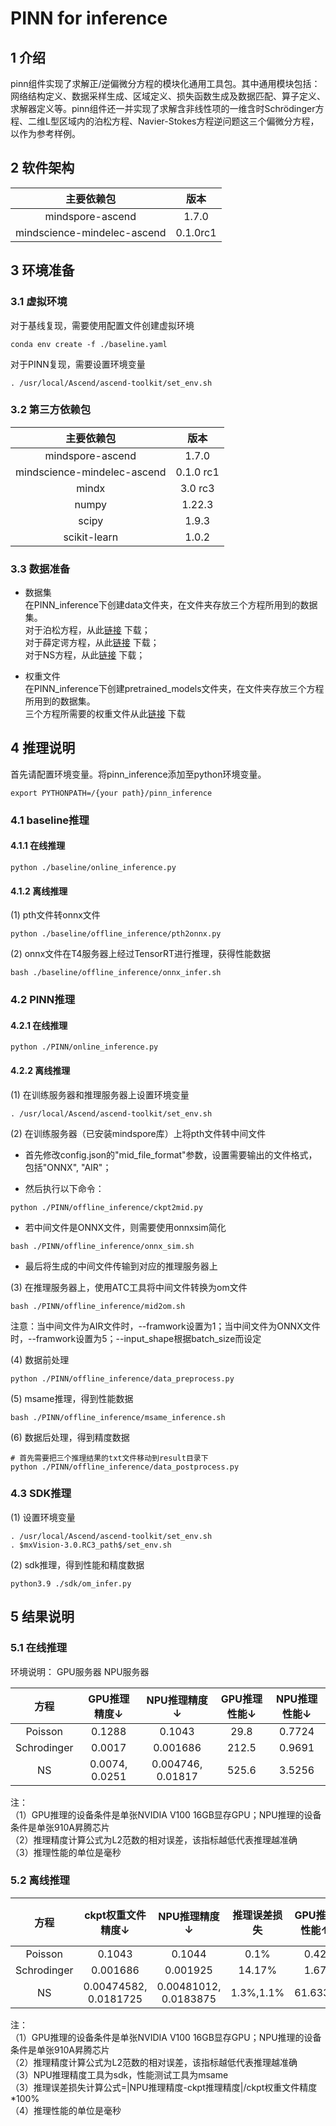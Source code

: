 # PINN for inference

## 1 介绍
pinn组件实现了求解正/逆偏微分方程的模块化通用工具包。其中通用模块包括：网络结构定义、数据采样生成、区域定义、损失函数生成及数据匹配、算子定义、求解器定义等。pinn组件还一并实现了求解含非线性项的一维含时Schrödinger方程、二维L型区域内的泊松方程、Navier-Stokes方程逆问题这三个偏微分方程，以作为参考样例。

## 2 软件架构
| 主要依赖包                    | 版本              |
|--------------------------|-----------------
| <center>mindspore-ascend | <center>1.7.0   |
| <center>mindscience-mindelec-ascend       | <center>0.1.0rc1  |



## 3 环境准备

### 3.1 虚拟环境
对于基线复现，需要使用配置文件创建虚拟环境
```
conda env create -f ./baseline.yaml
```
对于PINN复现，需要设置环境变量
```
. /usr/local/Ascend/ascend-toolkit/set_env.sh
```
### 3.2 第三方依赖包
| 主要依赖包                               | 版本                |
|-------------------------------------|-------------------
| <center>mindspore-ascend            | <center>1.7.0     |
| <center>mindscience-mindelec-ascend | <center>0.1.0 rc1 |
| <center>mindx                       | <center>3.0 rc3   |
| <center>numpy                       | <center>1.22.3    |
| <center>scipy                       | <center>1.9.3     |
| <center>scikit-learn                       | <center>1.0.2     |

### 3.3 数据准备
- 数据集<br>
在PINN_inference下创建data文件夹，在文件夹存放三个方程所用到的数据集。<br>
对于泊松方程，从此[链接](https://mindx.sdk.obs.cn-north-4.myhuaweicloud.com/mindx_science/pinns/Poisson_Lshape_clean.npz) 下载；<br>
对于薛定谔方程，从此[链接](http://mindx.sdk.obs.cn-snorth-4.myhuaweicloud.com/mindx_science/pinns/NLS.mat) 下载；<br>
对于NS方程，从此[链接](https://mindx.sdk.obs.cn-north-4.myhuaweicloud.com/mindx_science/pinns/cylinder_nektar_wake.mat) 下载；<br>


- 权重文件 <br>
在PINN_inference下创建pretrained_models文件夹，在文件夹存放三个方程所用到的数据集。<br>
三个方程所需要的权重文件从此[链接](https://mindx.sdk.obs.cn-north-4.myhuaweicloud.com/mindx_science/pinns/pinn_ckpt.7z) 下载

## 4 推理说明

首先请配置环境变量。将pinn_inference添加至python环境变量。

    export PYTHONPATH=/{your path}/pinn_inference


### 4.1 baseline推理
#### 4.1.1 在线推理
```
python ./baseline/online_inference.py
```
#### 4.1.2 离线推理
(1) pth文件转onnx文件
```
python ./baseline/offline_inference/pth2onnx.py
```

(2) onnx文件在T4服务器上经过TensorRT进行推理，获得性能数据
```
bash ./baseline/offline_inference/onnx_infer.sh
```

### 4.2 PINN推理
#### 4.2.1 在线推理
```
python ./PINN/online_inference.py
```
#### 4.2.2 离线推理
(1) 在训练服务器和推理服务器上设置环境变量
```
. /usr/local/Ascend/ascend-toolkit/set_env.sh
```
(2) 在训练服务器（已安装mindspore库）上将pth文件转中间文件
 
- 首先修改config.json的"mid_file_format"参数，设置需要输出的文件格式，包括"ONNX", "AIR"；

- 然后执行以下命令：
```
python ./PINN/offline_inference/ckpt2mid.py
```

- 若中间文件是ONNX文件，则需要使用onnxsim简化
```
bash ./PINN/offline_inference/onnx_sim.sh
```
- 最后将生成的中间文件传输到对应的推理服务器上

(3) 在推理服务器上，使用ATC工具将中间文件转换为om文件
```
bash ./PINN/offline_inference/mid2om.sh
```
注意：当中间文件为AIR文件时，--framwork设置为1；当中间文件为ONNX文件时，--framwork设置为5；--input_shape根据batch_size而设定

(4) 数据前处理
```
python ./PINN/offline_inference/data_preprocess.py
```
(5) msame推理，得到性能数据
```
bash ./PINN/offline_inference/msame_inference.sh
```
(6) 数据后处理，得到精度数据
```
# 首先需要把三个推理结果的txt文件移动到result目录下
python ./PINN/offline_inference/data_postprocess.py
```
### 4.3 SDK推理
(1) 设置环境变量
```
. /usr/local/Ascend/ascend-toolkit/set_env.sh
. $mxVision-3.0.RC3_path$/set_env.sh
```
(2) sdk推理，得到性能和精度数据
```
python3.9 ./sdk/om_infer.py
```
## 5 结果说明
### 5.1 在线推理
环境说明：
GPU服务器
NPU服务器


| 方程         | GPU推理精度↓    | NPU推理精度↓                   | GPU推理性能↓      |NPU推理性能↓
|---------------|------|----------------------------|---------------|----  
| <center>Poisson   | <center>0.1288  | <center>0.1043             | <center>29.8  |<center>0.7724
| <center>Schrodinger | <center>0.0017 | <center>0.001686           | <center>212.5 |<center>0.9691
| <center>NS    | <center>0.0074, 0.0251 | <center> 0.004746, 0.01817 | <center>525.6  |<center>3.5256

注：\
（1）GPU推理的设备条件是单张NVIDIA V100 16GB显存GPU；NPU推理的设备条件是单张910A昇腾芯片\
（2）推理精度计算公式为L2范数的相对误差，该指标越低代表推理越准确\
（3）推理性能的单位是毫秒
### 5.2 离线推理
| 方程         | ckpt权重文件精度↓                   | NPU推理精度↓                      | 推理误差损失            |GPU推理性能↑  |NPU推理性能↑
|--------------------------|-------------------------------|-------------------------------|-------------------|---- | ---|
| <center>Poisson    | <center>0.1043                | <center>0.1044                | <center>0.1%      |<center>0.42    |<center>1.40
| <center>Schrodinger | <center>0.001686              | <center> 0.001925             | <center>14.17%    |<center>1.67    |<center>4.13
| <center>NS       | <center>0.00474582, 0.0181725 | <center>0.00481012, 0.0183875 | <center>1.3%,1.1% |<center>61.6339 |<center>28.003
注：\
（1）GPU推理的设备条件是单张NVIDIA V100 16GB显存GPU；NPU推理的设备条件是单张910A昇腾芯片\
（2）推理精度计算公式为L2范数的相对误差，该指标越低代表推理越准确\
（3）NPU推理精度工具为sdk，性能测试工具为msame\
（3）推理误差损失计算公式=|NPU推理精度-ckpt推理精度|/ckpt权重文件精度 *100% \
（4）推理性能的单位是毫秒

